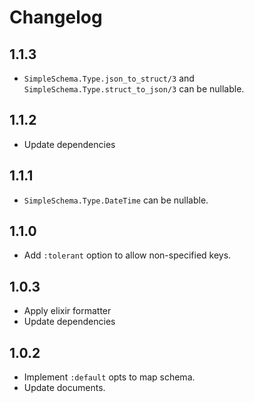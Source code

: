 # Changelog

## 1.1.3

- `SimpleSchema.Type.json_to_struct/3` and `SimpleSchema.Type.struct_to_json/3` can be nullable.

## 1.1.2

- Update dependencies

## 1.1.1

- `SimpleSchema.Type.DateTime` can be nullable.

## 1.1.0

- Add `:tolerant` option to allow non-specified keys.

## 1.0.3

- Apply elixir formatter
- Update dependencies

## 1.0.2

- Implement `:default` opts to map schema.
- Update documents.
